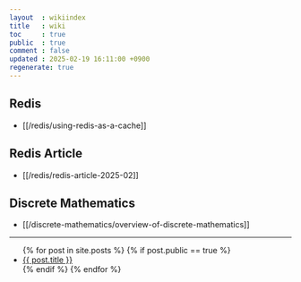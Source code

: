 ```yaml
---
layout  : wikiindex
title   : wiki
toc     : true
public  : true
comment : false
updated : 2025-02-19 16:11:00 +0900
regenerate: true
---
```


## Redis

* [[/redis/using-redis-as-a-cache]]

## Redis Article

* [[/redis/redis-article-2025-02]]

## Discrete Mathematics

* [[/discrete-mathematics/overview-of-discrete-mathematics]]

---
<div>
    <ul>
{% for post in site.posts %}
    {% if post.public == true %}
        <li>
            <a class="post-link" href="{{ post.url | prepend: site.baseurl }}">
                {{ post.title }}
            </a>
        </li>
    {% endif %}
{% endfor %}
    </ul>
</div>

